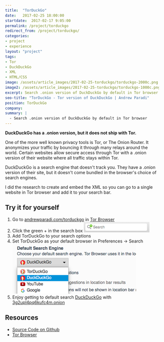 ```yaml
---
title:  "TorDuckGo"
date:   2017-02-25 18:00:00
startdate:  2017-02-17 9:05:00
permalink: /project/torduckgo
redirect_from: /project/torduckgo/
categories:
- project
- experience
layout: "project"
tags:
- Tor
- DuckDuckGo
- XML
- HTML/CSS
image: /assets/article_images/2017-02-25-torduckgo/torduckgo-2000c.png
image2: /assets/article_images/2017-02-25-torduckgo/torduckgo-1000c.png
excerpt: Search .onion version of DuckDuckGo by default in Tor browser.
seo-title: "TorDuckGo - Tor version of DuckDuckGo | Andrew Paradi"
position: TorDuckGo
company:
summary: |
  - Search .onion version of DuckDuckGo by default in Tor browser
---
```


**DuckDuckGo has a .onion version, but it does not ship with Tor.**

One of the more well known privacy tools is Tor, or The Onion Router. It anonymizes your traffic by bouncing it through many relays around the world. Certain websites allow secure access through Tor with a .onion version of their website where all traffic stays within Tor.

DuckDuckGo is a search engine that doesn't track you. They have a .onion version of their site, but it doesn't come bundled in the browser's choice of search engines.

I did the research to create and embed the XML so you can go to a single website in Tor browser and add it to your search bar.

Try it for yourself
---
1. Go to [andrewparadi.com/torduckgo](/torduckgo/) in [Tor Browser](https://www.torproject.org/projects/torbrowser.html)
2. Click the green + in the search box
![](/assets/article_images/2017-02-25-torduckgo/green-search.png)
3. Add TorDuckGo to your search options
4. Set TorDuckGo as your default browser in Preferences -> Search
![](/assets/article_images/2017-02-25-torduckgo/choose-default-search.png)
5. Enjoy getting to default search [DuckDuckGo](https://duckduckgo.com) with [3g2upl4pq6kufc4m.onion](https://3g2upl4pq6kufc4m.onion/)

Resources
---
- [Source Code on Github](https://github.com/andrewparadi/torduckgo)
- [Tor Browser](https://www.torproject.org/projects/torbrowser.html)
